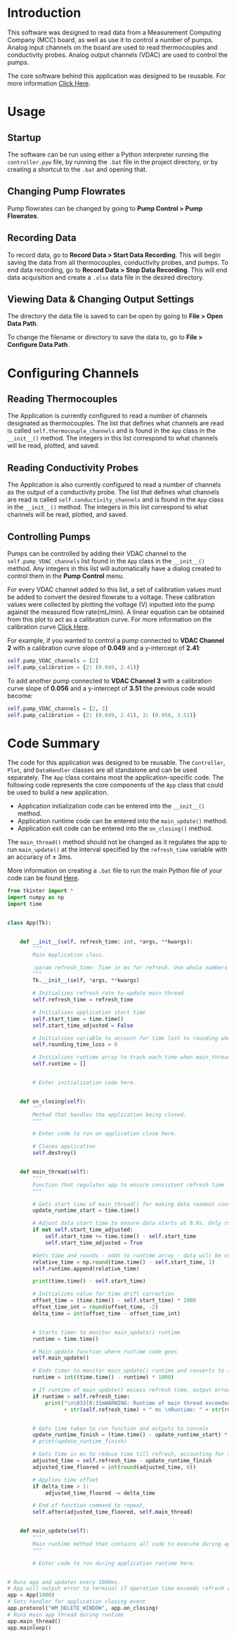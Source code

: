 # Introduction
This software was designed to read data from a Measurement Computing Company (MCC) board, as well as use it to control a number of pumps. Analog input channels on the board are used to read thermocouples and conductivity probes. Analog output channels (VDAC) are used to control the pumps.

The core software behind this application was designed to be reusable. For more information [Click Here](#Code-Summary).

# Usage

## Startup
The software can be run using either a Python interpreter running the `controller.pyw` file, by running the `.bat` file in the project directory, or by creating a shortcut to the `.bat` and opening that.

## Changing Pump Flowrates
Pump flowrates can be changed by going to **Pump Control > Pump Flowrates**. 

## Recording Data
To record data, go to **Record Data > Start Data Recording**. This will begin saving the data from all thermocouples, conductivity probes, and pumps. To end data recording, go to **Record Data > Stop Data Recording**. This will end data acquisition and create a `.xlsx` data file in the desired directory.

## Viewing Data & Changing Output Settings
The directory the data file is saved to can be open by going to **File > Open Data Path**.

To change the filename or directory to save the data to, go to **File > Configure Data Path**. 

# Configuring Channels
## Reading Thermocouples 
The Application is currently configured to read a number of channels designated as thermocouples. The list that defines what channels are read is called `self.thermocouple_channels` and is found in the `App` class in the `__init__()` method. The integers in this list correspond to what channels will be read, plotted, and saved.

## Reading Conductivity Probes
The Application is also currently configured to read a number of channels as the output of a conductivity probe. The list that defines what channels are read is called `self.conductivity_channels` and is found in the `App` class in the `__init__()` method. The integers in this list correspond to what channels will be read, plotted, and saved.

## Controlling Pumps
Pumps can be controlled by adding their VDAC channel to the `self.pump_VDAC_channels` list found in the `App` class in the `__init__()` method. Any integers in this list will automatically have a dialog created to control them in the **Pump Control** menu. 

For every VDAC channel added to this list, a set of calibration values must be added to convert the desired flowrate to a voltage. These calibration values were collected by plotting the voltage (V) inputted into the pump against the measured flow rate(mL/min). A linear equation can be obtained from this plot to act as a calibration curve. For more information on the calibration curve [Click Here](https://github.com/EthanThePorter/MCC-DAQ/blob/master/calibrations/Pump%20Calibration.xlsx). 

For example, if you wanted to control a pump connected to **VDAC Channel 2** with a calibration curve slope of **0.049** and a y-intercept of **2.41**:

```python
self.pump_VDAC_channels = [2]
self.pump_calibration = {2: (0.049, 2.41)}
```

To add another pump connected to **VDAC Channel 3** with a calibration curve slope of **0.056** and a y-intercept of **3.51** the previous code would become:

```python
self.pump_VDAC_channels = [2, 3]
self.pump_calibration = {2: (0.049, 2.41), 3: (0.056, 3.51)}
```

# Code Summary
The code for this application was designed to be reusable. The `Controller`, `Plot`, and `DataHandler` classes are all standalone and can be used separately. The `App` class contains most the application-specific code. The following code represents the core components of the `App` class that could be used to build a new application. 

* Application initialization code can be entered into the `__init__()` method.
* Application runtime code can be entered into the `main_update()` method.
* Application exit code can be entered into the `on_closing()` method.

The `main_thread()` method should not be changed as it regulates the app to run `main_update()` at the interval specified by the `refresh_time` variable with an accuracy of ± 3ms.

More information on creating a `.bat` file to run the main Python file of your code can be found [Here](https://github.com/EthanThePorter/MCC-DAQ/blob/master/README.txt).

```python
from tkinter import *
import numpy as np
import time


class App(Tk):


    def __init__(self, refresh_time: int, *args, **kwargs):
        """
        Main Application class.

        :param refresh_time: Time in ms for refresh. Use whole numbers (i.e. 1000, 2000, 5000, etc).
        """
        Tk.__init__(self, *args, **kwargs)

        # Initializes refresh rate to update main thread
        self.refresh_time = refresh_time

        # Initializes application start time
        self.start_time = time.time()
        self.start_time_adjusted = False

        # Initializes variable to account for time lost to rounding when regulating app runtime
        self.rounding_time_loss = 0

        # Initializes runtime array to track each time when main_thread() is executed. Used for data collection and timing.
        self.runtime = []


        # Enter initialization code here.


    def on_closing(self):
        """
        Method that handles the application being closed. 
        """

        # Enter code to run on application close here.

        # Closes application
        self.destroy()


    def main_thread(self):
        """
        Function that regulates app to ensure consistent refresh time
        """

        # Gets start time of main_thread() for making data readout consistent
        update_runtime_start = time.time()

        # Adjust data start time to ensure data starts at 0.0s. Only runs first time main_thread() is run
        if not self.start_time_adjusted:
            self.start_time += time.time() - self.start_time
            self.start_time_adjusted = True

        #Gets time and rounds - adds to runtime array - data will be collected at self.refresh_rate
        relative_time = np.round(time.time() - self.start_time, 1)
        self.runtime.append(relative_time)

        print(time.time() - self.start_time)

        # Initializes value for time drift correction
        offset_time = (time.time() - self.start_time) * 1000
        offset_time_int = round(offset_time, -2)
        delta_time = int(offset_time - offset_time_int)


        # Starts timer to monitor main_update() runtime
        runtime = time.time()

        # Main update function where runtime code goes
        self.main_update()

        # Ends timer to monitor main_update() runtime and converts to (ms)
        runtime = int((time.time() - runtime) * 1000)

        # If runtime of main_update() excess refresh time, output error to terminal
        if runtime > self.refresh_time:
            print("\n\033[0;31mWARNING: Runtime of main thread exceeded refresh rate.\nRefresh rate: "
                  + str(self.refresh_time) + " ms \nRuntime: " + str(round(runtime, 1)) + " ms\n\033[0;30m")


        # Gets time taken to run function and outputs to console
        update_runtime_finish = (time.time() - update_runtime_start) * 1000
        # print(update_runtime_finish)

        # Gets time in ms to reduce time till refresh, accounting for time took to run code
        adjusted_time = self.refresh_time - update_runtime_finish
        adjusted_time_floored = int(round(adjusted_time, 0))

        # Applies time offset
        if delta_time > 1:
            adjusted_time_floored -= delta_time

        # End of function command to repeat,
        self.after(adjusted_time_floored, self.main_thread)


    def main_update(self):
        """
        Main runtime method that contains all code to execute during app runtime.
        """

        # Enter code to run during application runtime here.


# Runs app and updates every 1000ms.
# App will output error to terminal if operation time exceeds refresh rate.
app = App(1000)
# Sets handler for application closing event
app.protocol("WM_DELETE_WINDOW", app.on_closing)
# Runs main app thread during runtime
app.main_thread()
app.mainloop()
```











